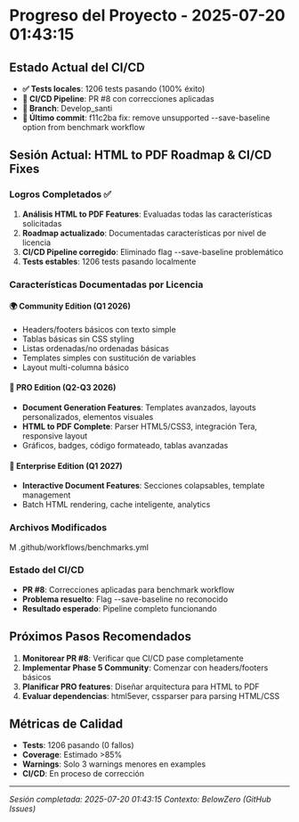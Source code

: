 # Progreso del Proyecto - 2025-07-20 01:43:15

## Estado Actual del CI/CD
- **✅ Tests locales**: 1206 tests pasando (100% éxito)
- **🔧 CI/CD Pipeline**: PR #8 con correcciones aplicadas
- **🌟 Branch**: Develop_santi
- **📝 Último commit**: f11c2ba fix: remove unsupported --save-baseline option from benchmark workflow

## Sesión Actual: HTML to PDF Roadmap & CI/CD Fixes

### Logros Completados ✅
1. **Análisis HTML to PDF Features**: Evaluadas todas las características solicitadas
2. **Roadmap actualizado**: Documentadas características por nivel de licencia
3. **CI/CD Pipeline corregido**: Eliminado flag --save-baseline problemático
4. **Tests estables**: 1206 tests pasando localmente

### Características Documentadas por Licencia

#### 🌍 Community Edition (Q1 2026)
- Headers/footers básicos con texto simple
- Tablas básicas sin CSS styling
- Listas ordenadas/no ordenadas básicas
- Templates simples con sustitución de variables
- Layout multi-columna básico

#### 💼 PRO Edition (Q2-Q3 2026)
- **Document Generation Features**: Templates avanzados, layouts personalizados, elementos visuales
- **HTML to PDF Complete**: Parser HTML5/CSS3, integración Tera, responsive layout
- Gráficos, badges, código formateado, tablas avanzadas

#### 🏢 Enterprise Edition (Q1 2027)
- **Interactive Document Features**: Secciones colapsables, template management
- Batch HTML rendering, cache inteligente, analytics

### Archivos Modificados
M	.github/workflows/benchmarks.yml

### Estado del CI/CD
- **PR #8**: Correcciones aplicadas para benchmark workflow
- **Problema resuelto**: Flag --save-baseline no reconocido
- **Resultado esperado**: Pipeline completo funcionando

## Próximos Pasos Recomendados
1. **Monitorear PR #8**: Verificar que CI/CD pase completamente
2. **Implementar Phase 5 Community**: Comenzar con headers/footers básicos
3. **Planificar PRO features**: Diseñar arquitectura para HTML to PDF
4. **Evaluar dependencias**: html5ever, cssparser para parsing HTML/CSS

## Métricas de Calidad
- **Tests**: 1206 pasando (0 fallos)
- **Coverage**: Estimado >85%
- **Warnings**: Solo 3 warnings menores en examples
- **CI/CD**: En proceso de corrección

---
*Sesión completada: 2025-07-20 01:43:15*
*Contexto: BelowZero (GitHub Issues)*
